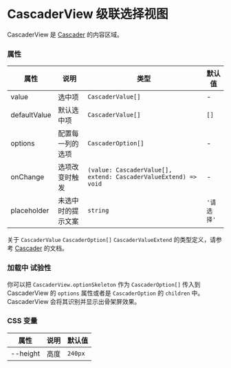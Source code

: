 # CascaderView 级联选择视图

CascaderView 是 [Cascader](./cascader) 的内容区域。

<code src="./demos/demo1.tsx"></code>

### 属性

| 属性         | 说明               | 类型                                                            | 默认值     |
| ------------ | ------------------ | --------------------------------------------------------------- | ---------- |
| value        | 选中项             | `CascaderValue[]`                                               | -          |
| defaultValue | 默认选中项         | `CascaderValue[]`                                               | `[]`       |
| options      | 配置每一列的选项   | `CascaderOption[]`                                              | -          |
| onChange     | 选项改变时触发     | `(value: CascaderValue[], extend: CascaderValueExtend) => void` | -          |
| placeholder  | 未选中时的提示文案 | `string`                                                        | `'请选择'` |

关于 `CascaderValue` `CascaderOption[]` `CascaderValueExtend` 的类型定义，请参考 [Cascader](./cascader#api) 的文档。

### 加载中 <Badge>试验性</Badge>

你可以把 `CascaderView.optionSkeleton` 作为 `CascaderOption[]` 传入到 CascaderView 的 `options` 属性或者是 `CascaderOption` 的 `children` 中。CascaderView 会将其识别并显示出骨架屏效果。

### CSS 变量

| 属性     | 说明 | 默认值  |
| -------- | ---- | ------- |
| --height | 高度 | `240px` |

